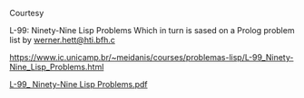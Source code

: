 Courtesy 

L-99: Ninety-Nine Lisp Problems
Which in turn is sased on a Prolog problem list by werner.hett@hti.bfh.c

https://www.ic.unicamp.br/~meidanis/courses/problemas-lisp/L-99_Ninety-Nine_Lisp_Problems.html

[L-99_ Ninety-Nine Lisp Problems.pdf](https://github.com/user-attachments/files/18808856/L-99_.Ninety-Nine.Lisp.Problems.pdf)
